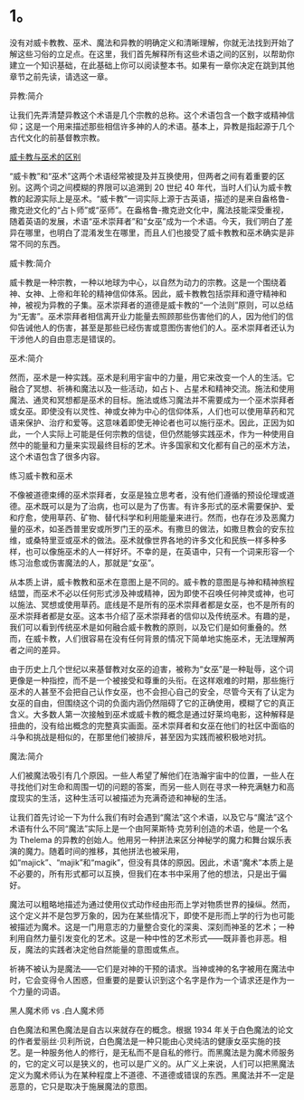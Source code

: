 # 1。 

没有对威卡教教、巫术、魔法和异教的明确定义和清晰理解，你就无法找到开始了解这些习俗的立足点。在这里，我们首先解释所有这些术语之间的区别，以帮助你建立一个知识基础，在此基础上你可以阅读整本书。如果有一章你决定在跳到其他章节之前先读，请选这一章。

异教:简介

让我们先弄清楚异教这个术语是几个宗教的总称。这个术语包含一个数字或精神信仰；这是一个用来描述那些相信许多神的人的术语。基本上，异教是指起源于几个古代文化的前基督教宗教。

[威卡教与巫术的区别](https://silverlotus.net/wicca/wiccan-beginners/wicca-and-witchcraft-the-differences/)

“威卡教”和“巫术”这两个术语经常被提及并互换使用，但两者之间有着重要的区别。这两个词之间模糊的界限可以追溯到 20 世纪 40 年代，当时人们认为威卡教教的起源实际上是巫术。“威卡教”一词实际上源于古英语，描述的是来自盎格鲁-撒克逊文化的“占卜师”或“巫师”。在盎格鲁-撒克逊文化中，魔法技能深受重视，随着英语的发展，术语“巫术崇拜者”和“女巫”成为一个术语。今天，我们明白了差异在哪里，也明白了混淆发生在哪里，而且人们也接受了威卡教教和巫术确实是非常不同的东西。

威卡教:简介

威卡教是一种宗教，一种以地球为中心，以自然为动力的宗教。这是一个围绕着神、女神、上帝和年轮的精神信仰体系。因此，威卡教教包括崇拜和遵守精神和神，被视为异教的子集。巫术崇拜者的道德是威卡教的“一个法则”原则，可以总结为“无害”。巫术崇拜者相信离开业力能量去照顾那些伤害他们的人，因为他们的信仰告诫他人的伤害，甚至是那些已经伤害或意图伤害他们的人。巫术崇拜者还认为干涉他人的自由意志是错误的。

巫术:简介

然而，巫术是一种实践。巫术是利用宇宙中的力量，用它来改变一个人的生活。它融合了冥想、祈祷和魔法以及一些活动，如占卜、占星术和精神交流。施法和使用魔法、通灵和冥想都是巫术的目标。施法或练习魔法并不需要成为一个巫术崇拜者或女巫。即使没有以灵性、神或女神为中心的信仰体系，人们也可以使用草药和咒语来保护、治疗和爱等。这意味着即使无神论者也可以施行巫术。因此，正因为如此，一个人实际上可能是任何宗教的信徒，但仍然能够实践巫术，作为一种使用自然中的能量和力量来实现最终目标的艺术。许多国家和文化都有自己的巫术方法，这个术语包含了很多内容。

练习威卡教和巫术

不像被道德束缚的巫术崇拜者，女巫是独立思考者，没有他们遵循的预设伦理或道德。巫术既可以是为了治病，也可以是为了伤害。有许多形式的巫术需要保护、爱和疗愈，使用草药、矿物、替代科学和利用能量来进行。然而，也存在涉及恶魔力量的巫术，如圣西普里安或所罗门王的巫术。有撒旦的做法，如撒旦教会的安东拉维，或桑特里亚或巫术的做法。巫术就像世界各地的许多文化和民族一样多种多样，也可以像施巫术的人一样好坏。不幸的是，在英语中，只有一个词来形容一个练习治愈或伤害魔法的人，那就是“女巫”。

从本质上讲，威卡教教和巫术在意图上是不同的。威卡教的意图是与神和精神旅程结盟，而巫术不必以任何形式涉及神或精神，因为即使不召唤任何神灵或神，也可以施法、冥想或使用草药。底线是不是所有的巫术崇拜者都是女巫，也不是所有的巫术崇拜者都是女巫。这本书介绍了巫术崇拜者的信仰以及传统巫术。有趣的是，我们可以看到传统巫术是如何融合威卡教教的原则，以及它们是如何重叠的。然而，在威卡教，人们很容易在没有任何背景的情况下简单地实施巫术，无法理解两者之间的差异。

由于历史上几个世纪以来基督教对女巫的迫害，被称为“女巫”是一种耻辱，这个词更像是一种指控，而不是一个被接受和尊重的头衔。在这样艰难的时期，那些施行巫术的人甚至不会把自己认作女巫，也不会担心自己的安全，尽管今天有了认定为女巫的自由，但围绕这个词的负面内涵仍然阻碍了它的正确使用，模糊了它的真正含义。大多数人第一次接触到巫术或威卡教的概念是通过好莱坞电影，这种解释是扭曲的，没有给出概念的完整真实画面。巫术崇拜者和女巫在他们的社区中面临的斗争和挑战是相似的，在那里他们被排斥，甚至因为实践而被积极地对抗。

魔法:简介

人们被魔法吸引有几个原因。一些人希望了解他们在浩瀚宇宙中的位置，一些人在寻找他们对生命和周围一切的问题的答案，而另一些人则在寻求一种充满魅力和高度现实的生活，这种生活可以被描述为充满奇迹和神秘的生活。

让我们首先讨论一下为什么我们有时会遇到“魔法”这个术语，以及它与“魔法”这个术语有什么不同“魔法”实际上是一个由阿莱斯特·克劳利创造的术语，他是一个名为 Thelema 的异教的创始人。他用另一种拼法来区分神秘学的魔力和舞台娱乐表演的魔力。随着时间的推移，其他拼法也被采用，如“majick”、“majik”和“magik”，但没有具体的原因。因此，术语“魔术”本质上是不必要的，所有形式都可以互换，但我们在本书中采用了他的想法，只是出于偏好。

魔法可以粗略地描述为通过使用仪式动作经由形而上学对物质世界的操纵。然而，这个定义并不是包罗万象的，因为在某些情况下，即使不是形而上学的行为也可能被描述为魔术。这是一门用意志的力量整合变化的深奥、深刻而神圣的艺术；一种利用自然力量引发变化的艺术。这是一种中性的艺术形式——既非善也非恶。相反，魔法的实践者决定他自然能量的意图或焦点。

祈祷不被认为是魔法——它们是对神的干预的请求。当神或神的名字被用在魔法中时，它会变得令人困惑，但重要的是要认识到这个名字是作为一个请求还是作为一个力量的词语。

黑人魔术师 vs .白人魔术师

白色魔法和黑色魔法是自古以来就存在的概念。根据 1934 年关于白色魔法的论文的作者爱丽丝·贝利所说，白色魔法是一种只能由心灵纯洁的健康女巫实施的技艺。是一种服务他人的修行，是无私而不是自私的修行。而黑魔法是为魔术师服务的，它的定义可以是狭义的，也可以是广义的。从广义上来说，人们可以把黑魔法定义为魔术师认为在某种程度上不道德、不道德或错误的东西。黑魔法并不一定是恶意的，它只是取决于施展魔法的意图。